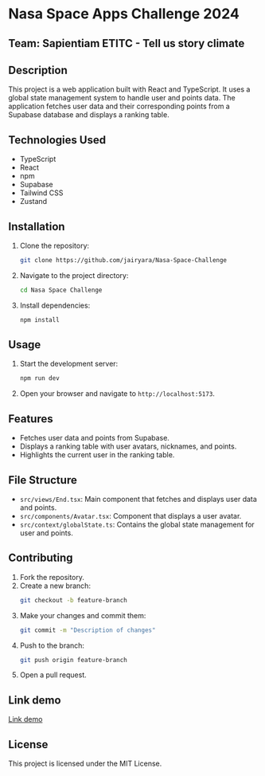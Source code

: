 # Nasa Space Apps Challenge 2024 
## Team: Sapientiam ETITC - Tell us story climate

## Description
This project is a web application built with React and TypeScript. It uses a global state management system to handle user and points data. The application fetches user data and their corresponding points from a Supabase database and displays a ranking table.

## Technologies Used
- TypeScript
- React
- npm
- Supabase
- Tailwind CSS
- Zustand

## Installation
1. Clone the repository:
    ```sh
    git clone https://github.com/jairyara/Nasa-Space-Challenge
    ```
2. Navigate to the project directory:
    ```sh
    cd Nasa Space Challenge
    ```
3. Install dependencies:
    ```sh
    npm install
    ```

## Usage
1. Start the development server:
    ```sh
    npm run dev
    ```
2. Open your browser and navigate to `http://localhost:5173`.

## Features
- Fetches user data and points from Supabase.
- Displays a ranking table with user avatars, nicknames, and points.
- Highlights the current user in the ranking table.

## File Structure
- `src/views/End.tsx`: Main component that fetches and displays user data and points.
- `src/components/Avatar.tsx`: Component that displays a user avatar.
- `src/context/globalState.ts`: Contains the global state management for user and points.

## Contributing
1. Fork the repository.
2. Create a new branch:
    ```sh
    git checkout -b feature-branch
    ```
3. Make your changes and commit them:
    ```sh
    git commit -m "Description of changes"
    ```
4. Push to the branch:
    ```sh
    git push origin feature-branch
    ```
5. Open a pull request.

## Link demo
[Link demo](https://nasa-space-challenge.pages.dev/)

## License
This project is licensed under the MIT License.
